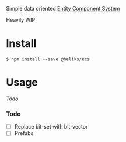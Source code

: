 Simple data oriented [Entity Component System](https://en.wikipedia.org/wiki/Entity%E2%80%93component%E2%80%93system)

Heavily WIP

# Install

```shell
$ npm install --save @heliks/ecs
```

# Usage

*Todo*

### Todo

- [ ] Replace bit-set with bit-vector
- [ ] Prefabs

